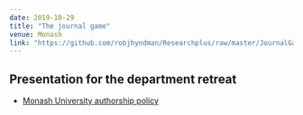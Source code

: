 ```yaml
---
date: 2019-10-29
title: "The journal game"
venue: Monash
link: "https://github.com/robjhyndman/Researchplus/raw/master/JournalGame.pdf"
---
```


## Presentation for the department retreat

 * [Monash University authorship policy](http://www.policy.monash.edu/policy-bank/academic/research/research-outputs-and-authorship-policy.html)
